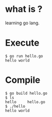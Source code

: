 # what is ?
learning go lang.

# Execute

```
$ go run hello.go
hello world
```

# Compile

```
$ go build hello.go
$ ls
hello     hello.go
$ ./hello
hello world
```
